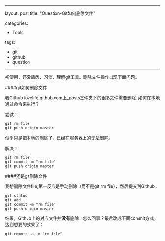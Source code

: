 
---
layout: post
title: "Question-Git如何删除文件"

categories:
- Tools

tags:
- git
- github
- question


---

初使用，还没熟悉、习惯、理解git工具。删除文件操作出现下面问题。

####git如何删除文件

我Github lovelife.github.com上_posts文件夹下的很多文件需要删除.
如何在本地通过命令来执行？

尝试：

	git rm file
	git push origin master

似乎只是把本地的删除了，已经在服务器上的无法删除。

解决：

	git rm file
	git commit -m "rm file"
	git push origin master
	
####还是git删除文件

我想删除文件file,第一反应是手动删除（而不是git rm file），然后提交到Github：
	
	git status
	git add .
	git commit -m "rm file"
	git push origin master
	
结果，Github上的对应文件并**没有**删除！怎么回事？最后改成下面commit方式，达到想要的效果了：

	git commit -a -m "rm file"
	

	
